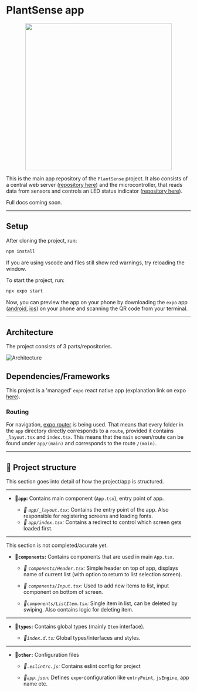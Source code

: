 # PlantSense app

<p align="center">
  <img height=400 src="https://i.imgur.com/2Sudsa8.png">
</p>

This is the main app repository of the `PlantSense` project. It also consists of a central web server ([repository here](https://github.com/benschlegel/PlantSense-webserver)) and the microcontroller, that reads data from sensors and controls an LED status indicator ([repository here](https://github.com/benschlegel/PlantSense-microcontroller)).

Full docs coming soon.

---

## Setup
After cloning the project, run:
```bash
npm install
```
If you are using vscode and files still show red warnings, try reloading the window.

To start the project, run:
```bash
npx expo start
```
Now, you can preview the app on your phone by downloading the `expo` app ([android](https://play.google.com/store/apps/details?id=host.exp.exponent), [ios](https://apps.apple.com/us/app/expo-go/id982107779)) on your phone and scanning the QR code from your terminal.

---

## Architecture

The project consists of 3 parts/repositories.

![Architecture](https://i.imgur.com/SC9XMWr.png)


## Dependencies/Frameworks

This project is a 'managed' `expo` react native app (explanation link on expo [here](https://expo.dev/)).

### Routing
For navigation, [expo router](https://expo.github.io/router/docs/) is being used. That means that every folder in the `app` directory directly corresponds to a `route`, provided it contains `_layout.tsx` and `index.tsx`. This means that the `main` screen/route can be found under `app/(main)` and corresponds to the route `/(main)`.

---

## 📂 Project structure

This section goes into detail of how the project/app is structured.

---

* **📁`app`:** Contains main component (`App.tsx`), entry point of app.

  * *📄 `app/_layout.tsx`:* Contains the entry point of the app. Also responsible for registering screens and loading fonts.
  * *📄 `app/index.tsx`:* Contains a redirect to control which screen gets loaded first.

---

This section is not completed/acurate yet.

* **📁`components`:** Contains components that are used in main `App.tsx`.

  * *📄 `components/Header.tsx`:* Simple header on top of app, displays name of current list (with option to return to list selection screen).

  * *📄 `components/Input.tsx`:* Used to add new items to list, input component on bottom of screen.

  * *📄`components/ListItem.tsx`:* Single item in list, can be deleted by swiping. Also contains logic for deleting item.

---
* **📁`types`:** Contains global types (mainly `Item` interface).

  * *📄`index.d.ts`:* Global types/interfaces and styles.

---
* **📁`other`:** Configuration files

  * *📄`.eslintrc.js`:* Contains eslint config for project

  * *📄`app.json`:* Defines `expo`-configuration like `entryPoint`, `jsEngine`, app name etc.
